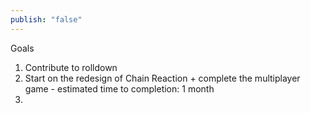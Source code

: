 ```yaml
---
publish: "false"
---
```

Goals
1. Contribute to rolldown
2. Start on the redesign of Chain Reaction + complete the multiplayer game - estimated time to completion: 1 month
3. 